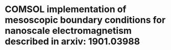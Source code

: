 # COMSOL implementation of mesoscopic boundary conditions for nanoscale electromagnetism described in arxiv: 1901.03988
